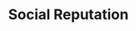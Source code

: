 ---
layout: components
title: Social Reputation
page_class: "social-reputation"
product: "social reputation"
permalink: "/products/social-reputation"
page_sections:
- component: hero-1
  component_css: hero
  class: hero-sample
  headline: "<span>Reputation</span> Made Easy."
  text: "When it comes to healthcare marketing, your online reputation is extremely important. You can be top of Google for every medical keyword, but if you’re online reviews are poor you will lose potential new patients."
  btn:
  img: "../img/products/social-reputation/hero-img.svg" 
- component: feature-1
  component_css: feature
  class: social-reputation__feature--1
  headline: "<span>Reviews</span>"
  text: "94% of patients use online reviews to evaluate physicians.* We make it easy to see and organize your reviews in one place. No more chasing down review logins for different profiles."
  btn-link: "#"
  btn-label: "Learn More"
  img: "img/feature-sample-1.png"
  img_alignment: "Left"
- component: feature-1
  headline: "<span>Patient Satisfaction</span> Surveys"
  class: feature-right-sample
  text: "Use our in-office review solicitation software on any device to solicit reviews from satisfied patients, right in the office."
  btn-link: "#"
  btn-label: "Learn More"
  img: "img/feature-sample-2.png"
  img_alignment: "Right"
- component: text-component
  component_css: text-component
  class: social-reputation__text-component--1
  headline: 
  - headline: "Do you know the state of your reputation?"
  text: "We make it easy for all providers to know the state of their reputation. Request your FREE report today."
  btn:
  - btn-link: "#"
    btn-label: "Get My Report"
---